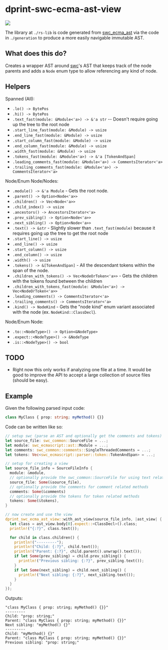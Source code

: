 # dprint-swc-ecma-ast-view

[![](https://img.shields.io/crates/v/dprint-swc-ecma-ast-view.svg)](https://crates.io/crates/dprint-swc-ecma-ast-view)

The library at `./rs-lib` is code generated from [swc_ecma_ast](https://crates.io/crates/swc_ecma_ast) via the code in `./generation` to produce a more easily navigable immutable AST.

## What does this do?

Creates a wrapper AST around [swc](https://github.com/swc-project/swc)'s AST that keeps track of the node parents and adds a `Node` enum type to allow referencing any kind of node.

## Helpers

Spanned (All):

- `.lo() -> BytePos`
- `.hi() -> BytePos`
- `.text_fast(module: &Module<'a>) -> &'a str` -- Doesn't require going up the tree to the root node
- `.start_line_fast(module: &Module) -> usize`
- `.end_line_fast(module: &Module) -> usize`
- `.start_column_fast(module: &Module) -> usize`
- `.end_column_fast(module: &Module) -> usize`
- `.width_fast(module: &Module) -> usize`
- `.tokens_fast(module: &Module<'a>) -> &'a [TokenAndSpan]`
- `.leading_comments_fast(module: &Module<'a>) -> CommentsIterator<'a>`
- `.trailing_comments_fast(module: &Module<'a>) -> CommentsIterator<'a>`

Node/Enum Node/Nodes:

- `.module() -> &'a Module` - Gets the root node.
- `.parent() -> Option<Node<'a>>`
- `.children() -> Vec<Node<'a>>`
- `.child_index() -> usize`
- `.ancestors() -> AncestorsIterator<'a>`
- `.prev_sibling() -> Option<Node<'a>>`
- `.next_sibling() -> Option<Node<'a>>`
- `.text() -> &str` - Slightly slower than `.text_fast(module)` because it requires going up the tree to get the root node
- `.start_line() -> usize`
- `.end_line() -> usize`
- `.start_column() -> usize`
- `.end_column() -> usize`
- `.width() -> usize`
- `.tokens() -> &[TokenAndSpan]` - All the descendant tokens within the span of the node.
- `.children_with_tokens() -> Vec<NodeOrToken<'a>>` - Gets the children with the tokens found between the children
- `.children_with_tokens_fast(module: &Module<'a>) -> Vec<NodeOrToken<'a>>`
- `.leading_comments() -> CommentsIterator<'a>`
- `.trailing_comments() -> CommentsIterator<'a>`
- `.kind() -> NodeKind` - Gets the "node kind" enum variant associated with the node (ex. `NodeKind::ClassDecl`).

Node/Enum Node:

- `.to::<NodeType>() -> Option<&NodeType>`
- `.expect::<NodeType>() -> &NodeType`
- `.is::<NodeType>() -> bool`

## TODO

- Right now this only works if analyzing one file at a time. It would be good to improve the API to accept a large
  collection of source files (should be easy).

## Example

Given the following parsed input code:

<!-- dprint-ignore -->
```ts
class MyClass { prop: string; myMethod() {}}
```

Code can be written like so:

```rust
// setup swc (parse an AST and optionally get the comments and tokens)
let source_file: swc_common::SourceFile = ...;
let module: swc_ecmascript::ast::Module = ...;
let comments: swc_common::comments::SingleThreadedComments = ...;
let tokens: Vec<swc_ecmascript::parser::token::TokenAndSpan> = ...;

// setup for creating a view
let source_file_info = SourceFileInfo {
  module: &module,
  // optionally provide the swc_common::SourceFile for using text related methods
  source_file: Some(&source_file),
  // optionally provide the comments for comment related methods
  comments: Some(&comments)
  // optionally provide the tokens for token related methods
  tokens: Some(&tokens),
}

// now create and use the view
dprint_swc_ecma_ast_view::with_ast_view(source_file_info, |ast_view| {
  let class = ast_view.body[0].expect::<ClassDecl>().class;
  println!("{:?}", class.text());

  for child in class.children() {
    println!("---------");
    println!("Child: {:?}", child.text());
    println!("Parent: {:?}", child.parent().unwrap().text());
    if let Some(prev_sibling) = child.prev_sibling() {
      println!("Previous sibling: {:?}", prev_sibling.text());
    }
    if let Some(next_sibling) = child.next_sibling() {
      println!("Next sibling: {:?}", next_sibling.text());
    }
  }
});
```

Outputs:

```
"class MyClass { prop: string; myMethod() {}}"
---------
Child: "prop: string;"
Parent: "class MyClass { prop: string; myMethod() {}}"
Next sibling: "myMethod() {}"
---------
Child: "myMethod() {}"
Parent: "class MyClass { prop: string; myMethod() {}}"
Previous sibling: "prop: string;"
```
